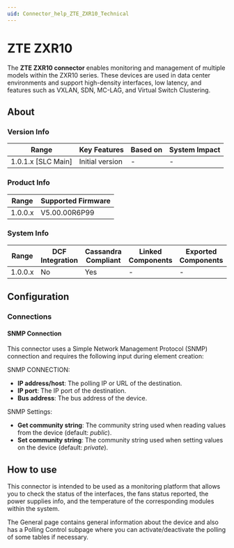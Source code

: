 ```yaml
---
uid: Connector_help_ZTE_ZXR10_Technical
---
```


# ZTE ZXR10

The **ZTE ZXR10 connector** enables monitoring and management of multiple models within the ZXR10 series. These devices are used in data center environments and support high-density interfaces, low latency, and features such as VXLAN, SDN, MC-LAG, and Virtual Switch Clustering.

## About

### Version Info

| Range | Key Features | Based on | System Impact |
|--|--|--|--|
| 1.0.1.x [SLC Main] | Initial version | - | - |

### Product Info

| Range     | Supported Firmware     |
|-----------|------------------------|
| 1.0.0.x   |  V5.00.00R6P99                    |

### System Info

| Range     | DCF Integration     | Cassandra Compliant     | Linked Components     | Exported Components     |
|-----------|---------------------|-------------------------|-----------------------|-------------------------|
| 1.0.0.x   | No                  | Yes                     | -                     | -                       |

## Configuration

### Connections

#### SNMP Connection

This connector uses a Simple Network Management Protocol (SNMP) connection and requires the following input during element creation:

SNMP CONNECTION:

- **IP address/host**: The polling IP or URL of the destination.
- **IP port**: The IP port of the destination.
- **Bus address**: The bus address of the device.

SNMP Settings:

- **Get community string**: The community string used when reading values from the device (default: *public*).
- **Set community string**: The community string used when setting values on the device (default: *private*).

## How to use

This connector is intended to be used as a monitoring platform that allows you to check the status of the interfaces, the fans status reported, the power supplies info, and the temperature of the corresponding modules within the system.

The General page contains general information about the device and also has a Polling Control subpage where you can activate/deactivate the polling of some tables if necessary.
